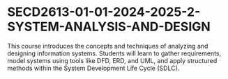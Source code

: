 # SECD2613-01-01-2024-2025-2-SYSTEM-ANALYSIS-AND-DESIGN
This course introduces the concepts and techniques of analyzing and designing information systems. Students will learn to gather requirements, model systems using tools like DFD, ERD, and UML, and apply structured methods within the System Development Life Cycle (SDLC).
